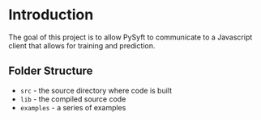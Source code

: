 # Introduction

The goal of this project is to allow PySyft to communicate to a Javascript client that allows for training and prediction.

## Folder Structure

* `src` - the source directory where code is built
* `lib` - the compiled source code
* `examples` - a series of examples

